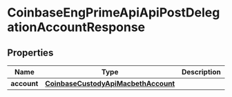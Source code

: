
# CoinbaseEngPrimeApiApiPostDelegationAccountResponse

## Properties
Name | Type | Description | Notes
------------ | ------------- | ------------- | -------------
**account** | [**CoinbaseCustodyApiMacbethAccount**](CoinbaseCustodyApiMacbethAccount.md) |  | 




